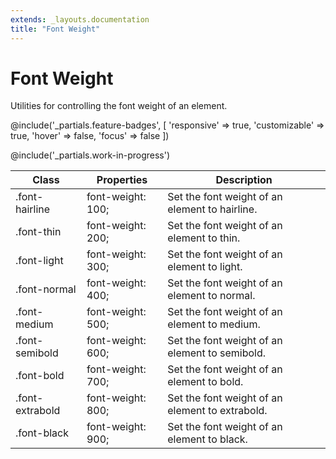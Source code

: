 ```yaml
---
extends: _layouts.documentation
title: "Font Weight"
---
```


# Font Weight

<div class="text-xl text-slate-light mb-4">
    Utilities for controlling the font weight of an element.
</div>

@include('_partials.feature-badges', [
    'responsive' => true,
    'customizable' => true,
    'hover' => false,
    'focus' => false
])

@include('_partials.work-in-progress')

<div class="border-t border-grey-lighter">
    <table class="w-full text-left" style="border-collapse: collapse;">
        <thead>
          <tr>
              <th class="text-sm font-semibold text-grey-darker p-2 bg-grey-lightest">Class</th>
              <th class="text-sm font-semibold text-grey-darker p-2 bg-grey-lightest">Properties</th>
              <th class="text-sm font-semibold text-grey-darker p-2 bg-grey-lightest">Description</th>
          </tr>
        </thead>
        <tbody class="align-baseline">
            <tr>
                <td class="p-2 border-t border-smoke font-mono text-xs text-purple-dark whitespace-no-wrap">.font-hairline</td>
                <td class="p-2 border-t border-smoke font-mono text-xs text-blue-dark">font-weight: 100;</td>
                <td class="p-2 border-t border-smoke text-sm text-grey-darker">Set the font weight of an element to hairline.</td>
            </tr>
            <tr>
                <td class="p-2 border-t border-smoke-light font-mono text-xs text-purple-dark whitespace-no-wrap">.font-thin</td>
                <td class="p-2 border-t border-smoke-light font-mono text-xs text-blue-dark">font-weight: 200;</td>
                <td class="p-2 border-t border-smoke-light text-sm text-grey-darker">Set the font weight of an element to thin.</td>
            </tr>
            <tr>
                <td class="p-2 border-t border-smoke-light font-mono text-xs text-purple-dark whitespace-no-wrap">.font-light</td>
                <td class="p-2 border-t border-smoke-light font-mono text-xs text-blue-dark">font-weight: 300;</td>
                <td class="p-2 border-t border-smoke-light text-sm text-grey-darker">Set the font weight of an element to light.</td>
            </tr>
            <tr>
                <td class="p-2 border-t border-smoke-light font-mono text-xs text-purple-dark whitespace-no-wrap">.font-normal</td>
                <td class="p-2 border-t border-smoke-light font-mono text-xs text-blue-dark">font-weight: 400;</td>
                <td class="p-2 border-t border-smoke-light text-sm text-grey-darker">Set the font weight of an element to normal.</td>
            </tr>
            <tr>
                <td class="p-2 border-t border-smoke-light font-mono text-xs text-purple-dark whitespace-no-wrap">.font-medium</td>
                <td class="p-2 border-t border-smoke-light font-mono text-xs text-blue-dark">font-weight: 500;</td>
                <td class="p-2 border-t border-smoke-light text-sm text-grey-darker">Set the font weight of an element to medium.</td>
            </tr>
            <tr>
                <td class="p-2 border-t border-smoke-light font-mono text-xs text-purple-dark whitespace-no-wrap">.font-semibold</td>
                <td class="p-2 border-t border-smoke-light font-mono text-xs text-blue-dark">font-weight: 600;</td>
                <td class="p-2 border-t border-smoke-light text-sm text-grey-darker">Set the font weight of an element to semibold.</td>
            </tr>
            <tr>
                <td class="p-2 border-t border-smoke-light font-mono text-xs text-purple-dark whitespace-no-wrap">.font-bold</td>
                <td class="p-2 border-t border-smoke-light font-mono text-xs text-blue-dark">font-weight: 700;</td>
                <td class="p-2 border-t border-smoke-light text-sm text-grey-darker">Set the font weight of an element to bold.</td>
            </tr>
            <tr>
                <td class="p-2 border-t border-smoke-light font-mono text-xs text-purple-dark whitespace-no-wrap">.font-extrabold</td>
                <td class="p-2 border-t border-smoke-light font-mono text-xs text-blue-dark">font-weight: 800;</td>
                <td class="p-2 border-t border-smoke-light text-sm text-grey-darker">Set the font weight of an element to extrabold.</td>
            </tr>
            <tr>
                <td class="p-2 border-t border-smoke-light font-mono text-xs text-purple-dark whitespace-no-wrap">.font-black</td>
                <td class="p-2 border-t border-smoke-light font-mono text-xs text-blue-dark">font-weight: 900;</td>
                <td class="p-2 border-t border-smoke-light text-sm text-grey-darker">Set the font weight of an element to black.</td>
            </tr>
        </tbody>
    </table>
</div>
